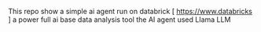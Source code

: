 This repo show a simple ai agent run on databrick [ https://www.databricks ] a power full ai base data analysis tool the AI agent used LIama LLM
